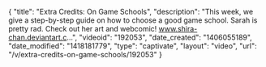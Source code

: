 {
    "title": "Extra Credits: On Game Schools",
    "description": "This week, we give a step-by-step guide on how to choose a good game school. Sarah is pretty rad. Check out her art and webcomic! www.shira-chan.deviantart.c...",
    "videoid": "192053",
    "date_created": "1406055189",
    "date_modified": "1418181779",
    "type": "captivate",
    "layout": "video",
    "url": "\/v\/extra-credits-on-game-schools\/192053"
}